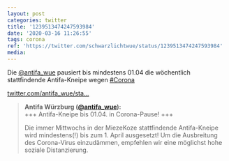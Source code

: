```yaml
---
layout: post
categories: twitter
title: '1239513474247593984'
date: '2020-03-16 11:26:55'
tags: corona
ref: 'https://twitter.com/schwarzlichtwue/status/1239513474247593984'
media:
---
```

Die [@antifa_wue](https://twitter.com/antifa_wue) pausiert bis mindestens 01.04 die wöchentlich stattfindende Antifa-Kneipe wegen [#Corona](/t/corona) 

[twitter.com/antifa_wue/sta…](https://twitter.com/antifa_wue/status/1239512775342374917?s=19) 
> <b>Antifa Würzburg ([@antifa_wue](https://twitter.com/antifa_wue)):</b>  
>+++ Antifa-Kneipe bis 01.04. in Corona-Pause! +++  
>  
>  
>  
>Die immer Mittwochs in der MiezeKoze stattfindende Antifa-Kneipe wird mindestens(!) bis zum 1. April ausgesetzt! Um die Ausbreitung des Corona-Virus einzudämmen, empfehlen wir eine möglichst hohe soziale Distanzierung.   

